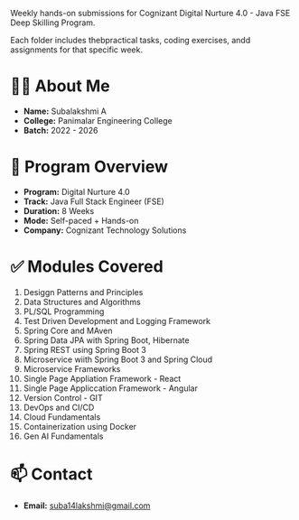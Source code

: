 Weekly hands-on submissions for Cognizant Digital Nurture 4.0 - Java FSE Deep Skilling Program.

Each folder includes thebpractical tasks, coding exercises, andd assignments for that specific week.

# 👩‍💻 About Me #
* __Name:__ Subalakshmi A
* __College:__ Panimalar Engineering College
* __Batch:__ 2022 - 2026

# 📌 Program Overview #
* __Program:__ Digital Nurture 4.0
* __Track:__ Java Full Stack Engineer (FSE)
* __Duration:__ 8 Weeks
* __Mode:__ Self-paced + Hands-on
* __Company:__ Cognizant Technology Solutions

# ✅ Modules Covered #
1. Desiggn Patterns and Principles
2. Data Structures and Algorithms
3. PL/SQL Programming
4. Test Driven Development and Logging Framework
5. Spring Core and MAven
6. Spring Data JPA with Spring Boot, Hibernate
7. Spring REST using Spring Boot 3
8. Microservice wiith Spring Boot 3 and Spring Cloud
9. Microservice Frameworks
10. Single Page Appliation Framework - React
11. Single Page Appliccation Framework - Angular
12. Version Control - GIT
13. DevOps and CI/CD
14. Cloud Fundamentals
15. Containerization using Docker
16. Gen AI Fundamentals

# 📫 Contact #
* __Email:__ suba14lakshmi@gmail.com

